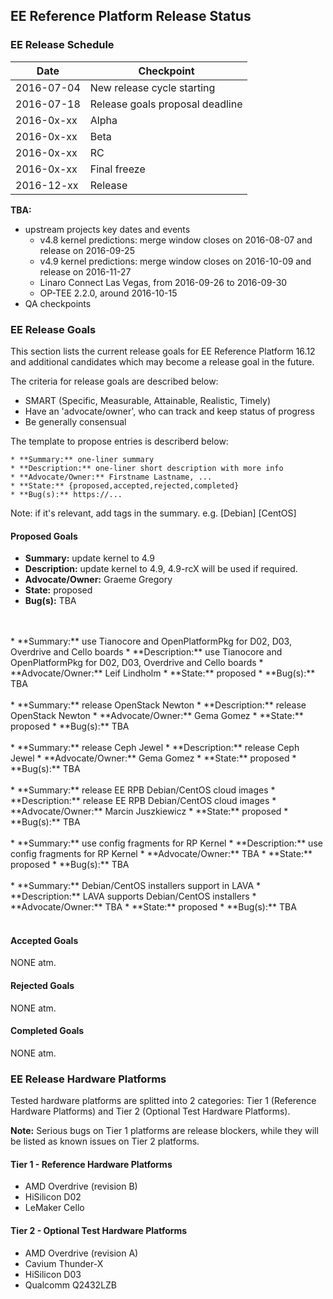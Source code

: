 ## EE Reference Platform Release Status

### EE Release Schedule

| Date          | Checkpoint |
| ------------- | ------------- |
| 2016-07-04    | New release cycle starting      |
| 2016-07-18    | Release goals proposal deadline |
| 2016-0x-xx    | Alpha                           |
| 2016-0x-xx    | Beta                            |
| 2016-0x-xx    | RC                              |
| 2016-0x-xx    | Final freeze                    |
| 2016-12-xx    | Release                         |

**TBA:**
* upstream projects key dates and events
  * v4.8 kernel predictions: merge window closes on 2016-08-07 and release on 2016-09-25
  * v4.9 kernel predictions: merge window closes on 2016-10-09 and release on 2016-11-27
  * Linaro Connect Las Vegas, from 2016-09-26 to 2016-09-30
  * OP-TEE 2.2.0, around 2016-10-15
* QA checkpoints

### EE Release Goals

This section lists the current release goals for EE Reference Platform 16.12 and additional candidates which may become a release goal in the future.

The criteria for release goals are described below:
* SMART (Specific, Measurable, Attainable, Realistic, Timely)
* Have an 'advocate/owner', who can track and keep status of progress
* Be generally consensual

The template to propose entries is describerd below:
```
* **Summary:** one-liner summary
* **Description:** one-liner short description with more info
* **Advocate/Owner:** Firstname Lastname, ...
* **State:** {proposed,accepted,rejected,completed}
* **Bug(s):** https://...
```

Note: if it's relevant, add tags in the summary. e.g. [Debian] [CentOS]

#### Proposed Goals

* **Summary:** update kernel to 4.9
* **Description:** update kernel to 4.9, 4.9-rcX will be used if required.
* **Advocate/Owner:** Graeme Gregory
* **State:** proposed
* **Bug(s):** TBA
<br />
<br />
* **Summary:** use Tianocore and OpenPlatformPkg for D02, D03, Overdrive and Cello boards
* **Description:** use Tianocore and OpenPlatformPkg for D02, D03, Overdrive and Cello boards
* **Advocate/Owner:** Leif Lindholm
* **State:** proposed
* **Bug(s):** TBA
<br />
<br />
* **Summary:** release OpenStack Newton
* **Description:** release OpenStack Newton
* **Advocate/Owner:** Gema Gomez
* **State:** proposed
* **Bug(s):** TBA
<br />
<br />
* **Summary:** release Ceph Jewel
* **Description:** release Ceph Jewel
* **Advocate/Owner:** Gema Gomez
* **State:** proposed
* **Bug(s):** TBA
<br />
<br />
* **Summary:** release EE RPB Debian/CentOS cloud images
* **Description:** release EE RPB Debian/CentOS cloud images
* **Advocate/Owner:** Marcin Juszkiewicz
* **State:** proposed
* **Bug(s):** TBA
<br />
<br />
* **Summary:** use config fragments for RP Kernel
* **Description:** use config fragments for RP Kernel
* **Advocate/Owner:** TBA
* **State:** proposed
* **Bug(s):** TBA
<br />
<br />
* **Summary:** Debian/CentOS installers support in LAVA
* **Description:** LAVA supports Debian/CentOS installers
* **Advocate/Owner:** TBA
* **State:** proposed
* **Bug(s):** TBA
<br />
<br />

#### Accepted Goals

NONE atm.

#### Rejected Goals

NONE atm.

#### Completed Goals

NONE atm.

### EE Release Hardware Platforms

Tested hardware platforms are splitted into 2 categories: Tier 1 (Reference Hardware Platforms) and Tier 2 (Optional Test Hardware Platforms).

**Note:** Serious bugs on Tier 1 platforms are release blockers, while they will be listed as known issues on Tier 2 platforms.

#### Tier 1 - Reference Hardware Platforms

* AMD Overdrive (revision B)
* HiSilicon D02
* LeMaker Cello

#### Tier 2 - Optional Test Hardware Platforms

* AMD Overdrive (revision A)
* Cavium Thunder-X
* HiSilicon D03
* Qualcomm Q2432LZB
